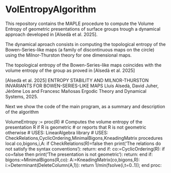 # VolEntropyAlgorithm
This repository contains the MAPLE procedure to compute the Volume Entropy
of geometric presentations of surface groups trough a dynamical approach
developed in [Alsedà et al. 2025].

The dynamical aproach consists in computing the topological entropy of the
Bowen-Series-like maps (a family of discontinuous maps on the circle)  
using the Milnor-Thurston theory for one dimensional maps.

The topological entropy of the Bowen-Series-like maps coincides with
the volume entropy of the group as proved in [Alsedà et al. 2025]

[Alsedà et al. 2025]
ENTROPY STABILITY AND MILNOR-THURSTON INVARIANTS FOR BOWEN-SERIES-LIKE MAPS
Lluís Alsedà, David Juher, Jérôme Los and Francesc Mañosas
Ergodic Theory and Dynamical Systems, 2025.

Next we show the code of the main program, as a summary and description of the algorithm

VolumeEntropy := proc(R)
    # Computes the volume entropy of the presentation R if R is geometric
    # or reports that R is not geometric otherwise
    # USES: LinearAlgebra library
    # USES: CheckRelations,CyclicOrdering,MinimalBigons,KneadingMatrix procedures
    local co,bigons,i,A:
    if CheckRelations(R)=false then
       print(‘The relations do not satisfy the syntax conventions‘): return:
    end if:
    co:=CyclicOrdering(R):
    if co=false then print(‘The presentation is not geometric‘): return: end if:
    bigons:=MinimalBigons(R,co):
    A:=KneadingMatrix(co,bigons,R):
    i:=Determinant(DeleteColumn(A,1)):
    return 1/min(fsolve(i,t=0..1));
end proc:
